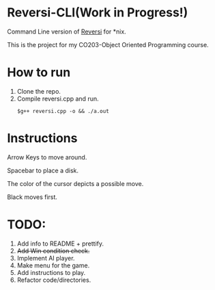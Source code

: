 # Reversi-CLI(Work in Progress!)
Command Line version of [Reversi](https://en.wikipedia.org/wiki/Reversi) for *nix.

This is the project for my CO203-Object Oriented Programming course.


# How to run
1. Clone the repo.
2. Compile reversi.cpp and run.
   ```
   $g++ reversi.cpp -o && ./a.out
   ```

# Instructions
Arrow Keys to move around.

Spacebar to place a disk.

The color of the cursor depicts a possible move.

Black moves first.


# TODO:
1. Add info to README + prettify.
2. ~~Add Win condition check.~~ 
3. Implement AI player.
4. Make menu for the game.
5. Add instructions to play. 
5. Refactor code/directories.
